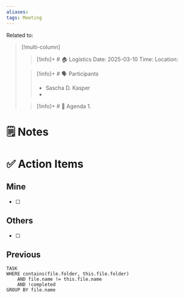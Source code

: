 ```yaml
---
aliases: 
tags: Meeting
---
```


Related to: 

> [!multi-column]
> 
> > [!info]+ # 🏠 Logistics
> > Date: 2025-03-10
> > Time: 
> > Location: 
> 
> > [!info]+ # 🗣️ Participants
> > - Sascha D. Kasper
> > - 
>
>>[!info]+ # 📅 Agenda
>>1.  
>
# 🗒️ Notes

# ✅ Action Items

## Mine
- [ ] 
## Others
- [ ] 
## Previous
```dataview
TASK
WHERE contains(file.folder, this.file.folder)
	AND file.name != this.file.name
	AND !completed
GROUP BY file.name
```

